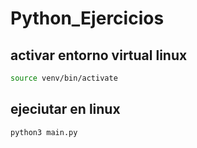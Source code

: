 # Python_Ejercicios

## activar entorno virtual linux
```bash
source venv/bin/activate
```

## ejeciutar en linux
```bash
python3 main.py
```
